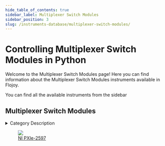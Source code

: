 ```yaml
--- 
hide_table_of_contents: true
sidebar_label: Multiplexer Switch Modules
sidebar_position: 3
slug: /instruments-database/multiplexer-switch-modules/
---
```


# Controlling Multiplexer Switch Modules in Python

Welcome to the Multiplexer Switch Modules page! Here you can find information about the Multiplexer Switch Modules instruments available in Flojoy.

You can find all the available instruments from the sidebar


## Multiplexer Switch Modules 

 <details> 
 <summary>Category Description</summary> 
 PXI Multiplexer Switch Modules are ideal for high-channel-count applications that need to connect measurement or signal generation instruments to various test points on devices or units under test (DUTs or UUTs). PXI Multiplexer Switch Modules use a variety of relay types, including electromechanical armature relays, reed relays,  field-effect transistor (FET) relays, and solid-state relays, each with their own benefits, allowing you to choose a multiplexer that fits your requirements. To program the switches, you can use the IVI-compliant NI-SWITCH driver software, complete with help documentation, example programs, and a soft front panel application for interactive control of switches. For intelligent management of complex switch systems, NI Switch Executive provides additional software tools to help you design, build, and deploy your switching system. 
 </details> 

 <div className="flex flex-wrap" style={{ marginLeft: "-55px" }}>


<div className="p-4">

<a href="/instruments-database/multiplexer-switch-modules/national-instruments/ni-pxie-2597">
<figure style={{ width: "200px", height: "200px", objectFit: "scale-down", marginRight: "15px" }}>
<img src="https://res.cloudinary.com/dhopxs1y3/image/upload/w_600,q_auto,f_auto/v1692639357/Instruments/Multiplexer%20Switch%20Modules/NI-PXIe-2597/file.jpg" style={{ width: "200px", height: "200px", objectFit: "scale-down", marginRight: "15px" }} />
<figcaption>NI PXIe-2597</figcaption>
</figure>
</a></div>
</div>